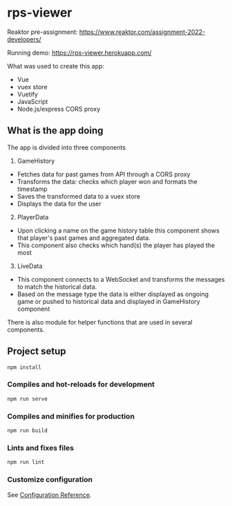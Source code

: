 # rps-viewer
Reaktor pre-assignment: https://www.reaktor.com/assignment-2022-developers/

Running demo: https://rps-viewer.herokuapp.com/

What was used to create this app:
- Vue
- vuex store
- Vuetify
- JavaScript
- Node.js/express CORS proxy

## What is the app doing

The app is divided into three components

1. GameHistory
- Fetches data for past games from API through a CORS proxy
- Transforms the data: checks which player won and formats the timestamp
- Saves the transformed data to a vuex store
- Displays the data for the user

2. PlayerData
- Upon clicking a name on the game history table this component shows that player's past games and aggregated data.
- This component also checks which hand(s) the player has played the most

3. LiveData
- This component connects to a WebSocket and transforms the messages to match the historical data.
- Based on the message type the data is either displayed as ongoing game or pushed to historical data and displayed in GameHistory component

There is also module for helper functions that are used in several components.


## Project setup
```
npm install
```

### Compiles and hot-reloads for development
```
npm run serve
```

### Compiles and minifies for production
```
npm run build
```

### Lints and fixes files
```
npm run lint
```

### Customize configuration
See [Configuration Reference](https://cli.vuejs.org/config/).
